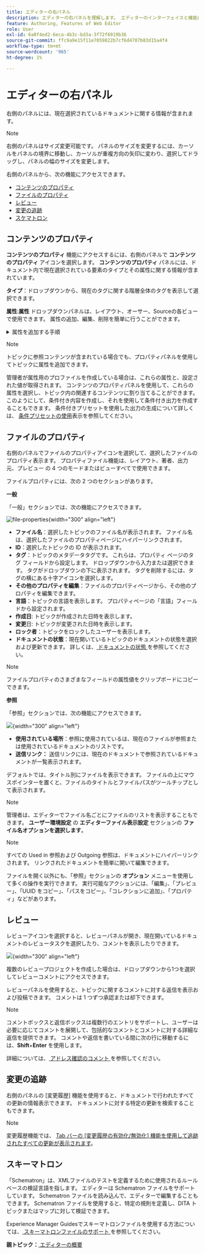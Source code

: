```yaml
---
title: エディターの右パネル
description: エディターの右パネルを理解します。 エディターのインターフェイスと機能については、Adobe Experience Manager ガイドで説明します。
feature: Authoring, Features of Web Editor
role: User
exl-id: 6a0f4ed2-6eca-4b3c-bd3a-3f72f6919b36
source-git-commit: ffc9a9e15f11e7059822b7cf6d4707b83d15a4f4
workflow-type: tm+mt
source-wordcount: '965'
ht-degree: 1%

---
```


# エディターの右パネル

右側のパネルには、現在選択されているドキュメントに関する情報が含まれます。

>[!NOTE]
>
> 右側のパネルはサイズ変更可能です。 パネルのサイズを変更するには、カーソルをパネルの境界に移動し、カーソルが重複方向の矢印に変わり、選択してドラッグし、パネルの幅のサイズを変更します。

右側のパネルから、次の機能にアクセスできます。

- [コンテンツのプロパティ](#content-properties)
- [ファイルのプロパティ](#file-properties)
- [レビュー](#review)
- [変更の追跡](#track-changes)
- [スケマトロン](#schematron)

## コンテンツのプロパティ

**コンテンツのプロパティ** 機能にアクセスするには、右側のパネルで **コンテンツのプロパティ** アイコンを選択します。 **コンテンツのプロパティ** パネルには、ドキュメント内で現在選択されている要素のタイプとその属性に関する情報が含まれています。

**タイプ**：ドロップダウンから、現在のタグに関する階層全体のタグを表示して選択できます。

**属性**:**属性** ドロップダウンパネルは、レイアウト、オーサー、Sourceの各ビューで使用できます。 属性の追加、編集、削除を簡単に行うことができます。

<details>
    <summary> 属性を追加する手順 </summary>


1. 「**追加**」を選択します。

   ![ コンテンツプロパティの属性 ](images/properties-tab-attributes_cs.png){width="300" align="left"}

1. **属性** ドロップダウンパネルで、ドロップダウンリストから属性を選択し、属性の値を指定します。  次に、「**追加**」を選択します。

   ![複数の属性を持つ属性パネル ](images/attributes-multiple-properties.png){width="300" align="left"}

1. 属性を編集するには、その上にカーソルを移動し、 **編集** ![編集アイコン](images/edit_pencil_icon.svg)を選択します。

1. 属性を削除するには、属性の上にマウスポインターを置き、 **削除** ![delete-icon](images/Delete_icon.svg) を選択します。

</details>


>[!NOTE]
>
> トピックに参照コンテンツが含まれている場合でも、プロパティパネルを使用してトピックに属性を追加できます。

管理者が属性用のプロファイルを作成している場合は、これらの属性と、設定された値が取得されます。 コンテンツのプロパティパネルを使用して、これらの属性を選択し、トピック内の関連するコンテンツに割り当てることができます。 このようにして、条件付き内容を作成し、それを使用して条件付き出力を作成することもできます。 条件付きプリセットを使用した出力の生成について詳しくは、 [条件プリセットの使用](generate-output-use-condition-presets.md#)表示を参照してください。



## ファイルのプロパティ

右側のパネルでファイルのプロパティアイコンを選択して、選択したファイルのプロパティ表示ます。 プロパティファイル機能は、レイアウト、著者、出力元、プレビュー の 4 つのモードまたはビューすべてで使用できます。

ファイルプロパティには、次の 2 つのセクションがあります。

**一般**

「一般」セクションでは、次の機能にアクセスできます。

![file-properties](images/file-properties-general.png){width="300" align="left"}

- **ファイル名**：選択したトピックのファイル名が表示されます。 ファイル名は、選択したファイルのプロパティページにハイパーリンクされます。
- **ID**：選択したトピックの ID が表示されます。
- **タグ**：トピックのメタデータタグです。 これらは、プロパティ ページのタグ フィールドから設定します。 ドロップダウンから入力または選択できます。  タグがドロップダウンの下に表示されます。 タグを削除するには、タグの横にある十字アイコンを選択します。
- **その他のプロパティを編集**：ファイルのプロパティページから、その他のプロパティを編集できます。
- **言語**：トピックの言語を表示します。 プロパティページの「言語」フィールドから設定されます。
- **作成日**: トピックが作成された日時を表示します。
- **変更**&#x200B;日: トピックが変更された日時を表示します。
- **ロック者**：トピックをロックしたユーザーを表示します。
- **ドキュメントの状態**：現在開いているトピックのドキュメントの状態を選択および更新できます。 詳しくは、[ ドキュメントの状態 ](web-editor-document-states.md#) を参照してください。

>[!NOTE]
>
> ファイルプロパティのさまざまなフィールドの属性値をクリップボードにコピーできます。

**参照**

「参照」セクションでは、次の機能にアクセスできます。

![](images/file-properties-references.png){width="300" align="left"}

- **使用されている場所**：参照に使用されているは、現在のファイルが参照または使用されているドキュメントのリストです。
- **送信リンク：** 送信リンクには、現在のドキュメントで参照されているドキュメントが一覧表示されます。

デフォルトでは、タイトル別にファイルを表示できます。 ファイルの上にマウスポインターを置くと、ファイルのタイトルとファイルパスがツールチップとして表示されます。

>[!NOTE]
>
> 管理者は、エディターでファイル名ごとにファイルのリストを表示することもできます。 **ユーザー環境設定** の **エディターファイル表示設定** セクションの **ファイル名オプションを選択します**。

>[!NOTE]
>
> すべての Used in 参照および Outgoing 参照は、ドキュメントにハイパーリンクされます。 リンクされたドキュメントを簡単に開いて編集できます。

ファイルを開く以外にも、「参照」セクションの **オプション** メニューを使用して多くの操作を実行できます。 実行可能なアクションには、「編集」、「プレビュー」、「UUID をコピー」、「パスをコピー」、「コレクションに追加」、「プロパティ」などがあります。

## レビュー

レビューアイコンを選択すると、レビューパネルが開き、現在開いているドキュメントのレビュータスクを選択したり、コメントを表示したりできます。

![](images/review-panel-before-opening.png){width="300" align="left"}

複数のレビュープロジェクトを作成した場合は、ドロップダウンから1つを選択してレビューコメントにアクセスできます。

レビューパネルを使用すると、トピックに関するコメントに対する返信を表示および投稿できます。 コメントは 1 つずつ承認または却下できます。

>[!NOTE]
>
> コメントボックスと返信ボックスは複数行のエントリをサポートし、ユーザーは必要に応じてコメントを展開して、包括的なコメントとコメントに対する詳細な返信を提供できます。 コメントや返信を書いている間に次の行に移動するには、**Shift**+**Enter** を使用します。

詳細については、[ アドレス確認のコメント ](review-address-review-comments.md#) を参照してください。

## 変更の追跡

右側のパネルの [変更履歴] 機能を使用すると、ドキュメントで行われたすべての更新の情報表示できます。 ドキュメントに対する特定の更新を検索することもできます。

>[!NOTE]
>
> 変更履歴機能では、 [Tab バーの [変更履歴の有効化/無効化] 機能を使用して追跡されたすべての更新が表示されます](./web-editor-tab-bar.md)。

## スキーマトロン

「Schematron」は、XMLファイルのテストを定義するために使用されるルールベースの検証言語を指します。 エディターは Schematron ファイルをサポートしています。 Schematron ファイルを読み込んで、エディターで編集することもできます。 Schematron ファイルを使用すると、特定の規則を定義し、DITA トピックまたはマップに対して検証できます。

Experience Manager Guidesでスキーマトロンファイルを使用する方法については、[ スキーマトロンファイルのサポート ](./support-schematron-file.md) を参照してください。



**親トピック：**[ エディターの概要 ](web-editor.md)

